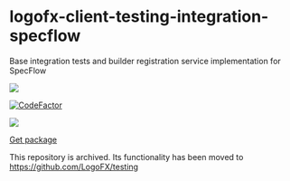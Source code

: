 # logofx-client-testing-integration-specflow
Base integration tests and builder registration service implementation for SpecFlow

<img src=https://ci.appveyor.com/api/projects/status/github/logofx/logofx-client-testing-integration-specflow>

[![CodeFactor](https://www.codefactor.io/repository/github/logofx/logofx-client-testing-integration-specflow/badge/master)](https://www.codefactor.io/repository/github/logofx/logofx-client-testing-integration-specflow/overview/master)

<img src=https://img.shields.io/nuget/dt/LogoFX.Client.Tests.Integration.SpecFlow>

[Get package](https://www.nuget.org/packages/LogoFX.Client.Tests.Integration.SpecFlow)

This repository is archived. Its functionality has been moved to https://github.com/LogoFX/testing
